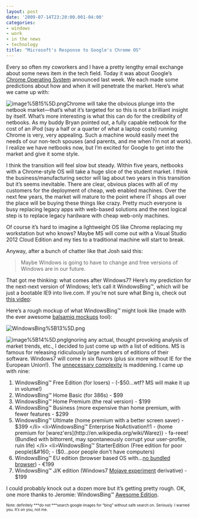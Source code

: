 ```yaml
---
layout: post
date: '2009-07-14T23:20:00.001-04:00'
categories:
- windows
- work
- in the news
- technology
title: "Microsoft's Response to Google's Chrome OS"
---
```



Every so often my coworkers and I have a pretty lengthy email exchange about some news item in the tech field. Today it was about Google’s [Chrome Operating System](http://googleblog.blogspot.com/2009/07/introducing-google-chrome-os.html) announced last week. We each made some predictions about how and when it will penetrate the market. Here’s what we came up with:

![image%5B15%5D.png](/assets/2009/image%5B15%5D.png)Chrome will take the obvious plunge into the netbook market—that’s what it’s targeted for so this is not a brilliant insight by itself. What’s more interesting is what this can do for the credibility of netbooks. As my buddy Bryan pointed out, a fully capable netbook for the cost of an iPod (say a half or a quarter of what a laptop costs) running Chrome is very, very appealing. Such a machine would easily meet the needs of our non-tech spouses (and parents, and me when I’m not at work). I realize we have netbooks now, but I’m excited for Google to get into the market and give it some style.

I think the transition will feel slow but steady. Within five years, netbooks with a Chrome-style OS will take a huge slice of the student market. I think the business/manufacturing sector will lag about two years in this transition but it’s seems inevitable. There are clear, obvious places with all of my customers for the deployment of cheap, web enabled machines. Over the next few years, the market will mature to the point where IT shops all over the place will be buying these things like crazy. Pretty much everyone is busy replacing legacy apps with web-based solutions and the next logical step is to replace legacy hardware with cheap web-only machines.

Of course it’s hard to imagine a lightweight OS like Chrome replacing my workstation but who knows? Maybe MS will come out with a Visual Studio 2012 Cloud Edition and my ties to a traditional machine will start to break. 

Anyway, after a bunch of chatter like that Josh said this:
<blockquote> 

Maybe Windows is going to have to change and free versions of Windows are in our future.
</blockquote>

That got me thinking: what comes after Windows7? Here’s my prediction for the next-next version of Windows; let’s call it WindowsBing™, which will be just a bootable IE9 into live.com. If you’re not sure what Bing is, check out [this video](http://www.collegehumor.com/video:1915736):  



Here’s a rough mockup of what WindowsBing™ might look like (made with the ever awesome [balsamiq mockups](http://www.balsamiq.com/products/mockups) tool):

![WindowsBing%5B13%5D.png](/assets/2009/WindowsBing%5B13%5D.png) 

![image%5B14%5D.png](/assets/2009/image%5B14%5D.png)Ignoring any actual, thought provoking analysis of market trends, etc., I decided to just come up with a list of editions. MS is famous for releasing ridiculously large numbers of editions of their software. Windows7 will come in six flavors (plus six more without IE for the European Union!). The [unnecessary complexity](http://en.wikipedia.org/wiki/Windows_7_editions#Comparison_chart) is maddening. I came up with nine:  <ol>   <li>WindowsBing™ Free Edition (for losers) - (-$50...wtf? MS will make it up in volume!) </li>    <li>WindowsBing™ Home Basic (for 386s) - $99 </li>    <li>WindowsBing™ Home Premium (the real version) - $199 </li>    <li>WindowsBing™ Business (more expensive than home premium, with fewer features - $299 </li>    <li>WindowsBing™ Ultimate (home premium with a better screen saver) - $399 </li>    <li>WindowsBing™ Enterprise NoActivation!!1 - (home premium for [warez'ers](http://en.wikipedia.org/wiki/Warez)) - fa-reee! (Bundled with bittorrent, may spontaneously corrupt your user-profile, ruin life) </li>    <li>WindowsBing™ StarterEdition (Free edition for poor people)&#160; - ($0...poor people don't have computers) </li>    <li>WindowsBing™ EU edition (browser based OS with...[no bundled browser](http://news.bbc.co.uk/2/hi/business/7834792.stm)) - €199 </li>    <li>WindowsBing™ J/K edition (Windows7 [Mojave experiment](http://en.wikipedia.org/wiki/The_Mojave_Experiment) derivative) - $199 </li> </ol>

I could probably knock out a dozen more but it’s getting pretty rough. OK, one more thanks to Jeromie: WindowsBing™ [Awesome Edition](http://www.codinghorror.com/blog/archives/001283.html).



<font size="1">Note: definitely ***do not ***search google images for “bing” without safe search on. Seriously. I warned you. It’s on you, not me. </font>